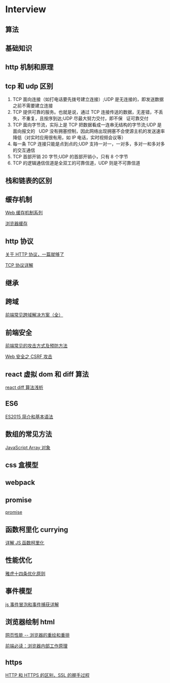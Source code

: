 # Interview

## 算法

## 基础知识

## http 机制和原理

## tcp 和 udp 区别

1. TCP 面向连接（如打电话要先拨号建立连接）;UDP 是无连接的，即发送数据之前不需要建立连接
2. TCP 提供可靠的服务。也就是说，通过 TCP 连接传送的数据，无差错，不丢失，不重复，且按序到达;UDP 尽最大努力交付，即不保   证可靠交付
3. TCP 面向字节流，实际上是 TCP 把数据看成一连串无结构的字节流;UDP 是面向报文的
     UDP 没有拥塞控制，因此网络出现拥塞不会使源主机的发送速率降低（对实时应用很有用，如 IP 电话，实时视频会议等）
4. 每一条 TCP 连接只能是点到点的;UDP 支持一对一，一对多，多对一和多对多的交互通信
5. TCP 首部开销 20 字节;UDP 的首部开销小，只有 8 个字节
6. TCP 的逻辑通信信道是全双工的可靠信道，UDP 则是不可靠信道

## 栈和链表的区别

## 缓存机制

[Web 缓存机制系列](http://www.alloyteam.com/2012/03/web-cache-1-web-cache-overview/)

[浏览器缓存](https://github.com/amandakelake/blog/issues/43)

## http 协议

[关于 HTTP 协议，一篇就够了](https://www.jianshu.com/p/80e25cb1d81a)

[TCP 协议详解](https://www.jianshu.com/p/ef892323e68f)

## 继承

## 跨域

[前端常见跨域解决方案（全）](https://segmentfault.com/a/1190000011145364)

## 前端安全

[前端常见的攻击方式及预防方法](https://www.jianshu.com/p/a5ff8a23b423)

[Web 安全之 CSRF 攻击](https://www.cnblogs.com/lovesong/p/5233195.html)

## react 虚拟 dom 和 diff 算法

[react diff 算法浅析](https://blog.csdn.net/qq_26708777/article/details/78107577)

## ES6

[ES2015 简介和基本语法](https://www.jianshu.com/p/220a54f7adce)

## 数组的常见方法

[JavaScript Array 对象](http://www.w3school.com.cn/jsref/jsref_obj_array.asp)

## css 盒模型

## webpack

## promise

[promise](https://developer.mozilla.org/en-US/docs/Web/JavaScript/Reference/Global_Objects/Promise)

## 函数柯里化 currying

[详解 JS 函数柯里化](https://www.jianshu.com/p/2975c25e4d71)

## 性能优化

[雅虎十四条优化原则](https://blog.csdn.net/u010648555/article/details/50721751)

## 事件模型

[js 事件冒泡和事件捕获详解](https://www.cnblogs.com/linxuehan/p/3623760.html)

## 浏览器绘制 html

[网页性能 -- 浏览器的重绘和重排](https://blog.csdn.net/qq_33678670/article/details/80826971)

[前端必读：浏览器内部工作原理](https://www.cnblogs.com/wyaocn/p/5761163.html)

## https

[HTTP 和 HTTPS 的区别，SSL 的握手过程](https://www.cnblogs.com/lmjZone/p/8523010.html)

